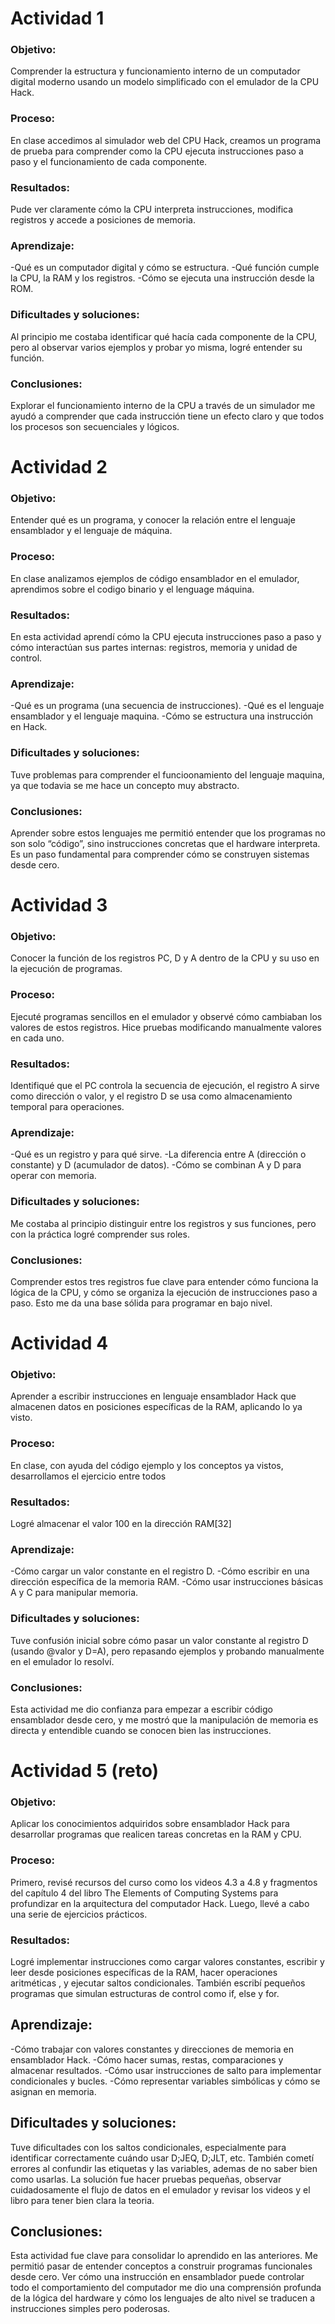 # Actividad 1

### Objetivo:
Comprender la estructura y funcionamiento interno de un computador digital moderno usando un modelo simplificado con el emulador de la CPU Hack.

### Proceso:
En clase accedimos al simulador web del CPU Hack, creamos un programa de prueba para comprender como la CPU ejecuta instrucciones paso a paso y el funcionamiento de cada componente.

### Resultados:
Pude ver claramente cómo la CPU interpreta instrucciones, modifica registros y accede a posiciones de memoria. 

### Aprendizaje:

-Qué es un computador digital y cómo se estructura.
-Qué función cumple la CPU, la RAM y los registros.
-Cómo se ejecuta una instrucción desde la ROM.

### Dificultades y soluciones:
Al principio me costaba identificar qué hacía cada componente de la CPU, pero al observar varios ejemplos y probar yo misma, logré entender su función.

### Conclusiones:
Explorar el funcionamiento interno de la CPU a través de un simulador me ayudó a comprender que cada instrucción tiene un efecto claro y que todos los procesos son secuenciales y lógicos.

# Actividad 2

### Objetivo:
Entender qué es un programa, y conocer la relación entre el lenguaje ensamblador y el lenguaje de máquina.

### Proceso:
En clase analizamos ejemplos de código ensamblador en el emulador, aprendimos sobre el codigo binario y el lenguage máquina.

### Resultados:
En esta actividad aprendí cómo la CPU ejecuta instrucciones paso a paso y cómo interactúan sus partes internas: registros, memoria y unidad de control.

### Aprendizaje:

-Qué es un programa (una secuencia de instrucciones).
-Qué es el lenguaje ensamblador y el lenguaje maquina.
-Cómo se estructura una instrucción en Hack.

### Dificultades y soluciones:
Tuve problemas para comprender el funcioonamiento del lenguaje maquina, ya que todavia se me hace un concepto muy abstracto.

### Conclusiones:
Aprender sobre estos lenguajes me permitió entender que los programas no son solo “código”, sino instrucciones concretas que el hardware interpreta. Es un paso fundamental para comprender cómo se construyen sistemas desde cero.

# Actividad 3

### Objetivo:
Conocer la función de los registros PC, D y A dentro de la CPU y su uso en la ejecución de programas.

### Proceso:
Ejecuté programas sencillos en el emulador y observé cómo cambiaban los valores de estos registros. Hice pruebas modificando manualmente valores en cada uno.

### Resultados:
Identifiqué que el PC controla la secuencia de ejecución, el registro A sirve como dirección o valor, y el registro D se usa como almacenamiento temporal para operaciones.

### Aprendizaje:

-Qué es un registro y para qué sirve.
-La diferencia entre A (dirección o constante) y D (acumulador de datos).
-Cómo se combinan A y D para operar con memoria.

### Dificultades y soluciones:
Me costaba al principio distinguir entre los registros y sus funciones, pero con la práctica logré comprender sus roles.

### Conclusiones:
Comprender estos tres registros fue clave para entender cómo funciona la lógica de la CPU, y cómo se organiza la ejecución de instrucciones paso a paso. Esto me da una base sólida para programar en bajo nivel.

# Actividad 4


### Objetivo:
Aprender a escribir instrucciones en lenguaje ensamblador Hack que almacenen datos en posiciones específicas de la RAM, aplicando lo ya visto.

### Proceso:
En clase, con ayuda del código ejemplo y los conceptos ya vistos, desarrollamos el ejercicio entre todos

### Resultados:
Logré almacenar el valor 100 en la dirección RAM[32] 

### Aprendizaje:

-Cómo cargar un valor constante en el registro D.
-Cómo escribir en una dirección específica de la memoria RAM.
-Cómo usar instrucciones básicas A y C para manipular memoria.

### Dificultades y soluciones:
Tuve confusión inicial sobre cómo pasar un valor constante al registro D (usando @valor y D=A), pero repasando ejemplos y probando manualmente en el emulador lo resolví.

### Conclusiones:
Esta actividad me dio confianza para empezar a escribir código ensamblador desde cero, y me mostró que la manipulación de memoria es directa y entendible cuando se conocen bien las instrucciones.

# Actividad 5 (reto)

### Objetivo:
Aplicar los conocimientos adquiridos sobre ensamblador Hack para desarrollar programas que realicen tareas concretas en la RAM y CPU.

### Proceso:
Primero, revisé recursos del curso como los videos 4.3 a 4.8 y fragmentos del capítulo 4 del libro The Elements of Computing Systems para profundizar en la arquitectura del computador Hack. Luego, llevé a cabo una serie de ejercicios prácticos.

### Resultados:
Logré implementar instrucciones como cargar valores constantes, escribir y leer desde posiciones específicas de la RAM, hacer operaciones aritméticas , y ejecutar saltos condicionales. También escribí pequeños programas que simulan estructuras de control como if, else y for.

## Aprendizaje:
-Cómo trabajar con valores constantes y direcciones de memoria en ensamblador Hack.
-Cómo hacer sumas, restas, comparaciones y almacenar resultados.
-Cómo usar instrucciones de salto para implementar condicionales y bucles.
-Cómo representar variables simbólicas y cómo se asignan en memoria.

## Dificultades y soluciones:
Tuve dificultades con los saltos condicionales, especialmente para identificar correctamente cuándo usar D;JEQ, D;JLT, etc. También cometí errores al confundir las etiquetas y las variables, ademas de no saber bien como usarlas. La solución fue hacer pruebas pequeñas, observar cuidadosamente el flujo de datos en el emulador y revisar los videos y el libro para tener bien clara la teoria.

## Conclusiones:
Esta actividad fue clave para consolidar lo aprendido en las anteriores. Me permitió pasar de entender conceptos a construir programas funcionales desde cero. Ver cómo una instrucción en ensamblador puede controlar todo el comportamiento del computador me dio una comprensión profunda de la lógica del hardware y cómo los lenguajes de alto nivel se traducen a instrucciones simples pero poderosas.




